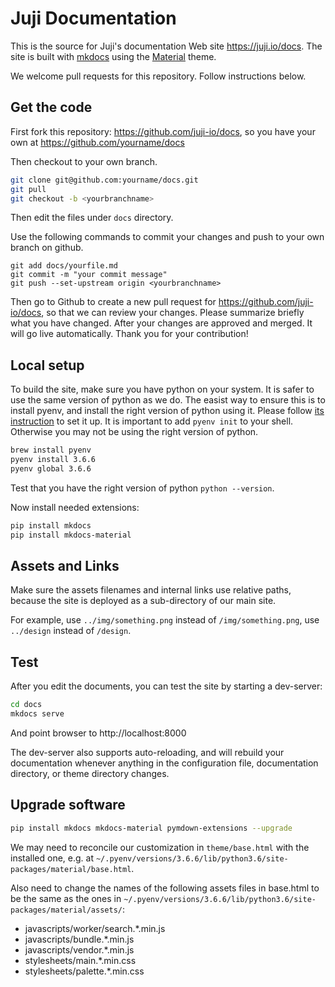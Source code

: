 # Juji Documentation

This is the source for Juji's documentation Web site https://juji.io/docs. The site is built with [mkdocs](https://www.mkdocs.org) using the [Material](https://squidfunk.github.io/mkdocs-material/) theme.

We welcome pull requests for this repository. Follow instructions below.

## Get the code

First fork this repository: https://github.com/juji-io/docs,  so you have your own at https://github.com/yourname/docs

Then checkout to your own branch.

```bash
git clone git@github.com:yourname/docs.git
git pull
git checkout -b <yourbranchname>

```
Then edit the files under `docs` directory.

Use the following commands to commit your changes and push to your own branch on github.

```
git add docs/yourfile.md
git commit -m "your commit message"
git push --set-upstream origin <yourbranchname>

```

Then go to Github to create a new pull request for https://github.com/juji-io/docs, so that we can review your changes. Please summarize briefly what you have changed. After your changes are approved and merged. It will go live automatically. Thank you for your contribution!

## Local setup

To build the site, make sure you have python on your system. It is safer to use the same version of python as we do. The easist way to ensure this is to install pyenv, and install the right version of python using it. Please follow [its instruction](https://github.com/pyenv/pyenv) to set it up. It is important to add `pyenv init` to your shell. Otherwise you may not be using the right version of python. 

```bash
brew install pyenv
pyenv install 3.6.6
pyenv global 3.6.6
```

Test that you have the right version of python `python --version`.

Now install needed extensions:

```bash
pip install mkdocs
pip install mkdocs-material
```

## Assets and Links

Make sure the assets filenames and internal links use relative paths, because the site is deployed as a sub-directory of our main site. 

For example, use `../img/something.png` instead of `/img/something.png`, use `../design` instead of `/design`.

## Test

After you edit the documents, you can test the site by starting a dev-server:

```bash
cd docs
mkdocs serve
```

And point browser to http://localhost:8000

The dev-server also supports auto-reloading, and will rebuild your documentation whenever anything in the configuration file, documentation directory, or theme directory changes.

## Upgrade software

```bash
pip install mkdocs mkdocs-material pymdown-extensions --upgrade
```

We may need to reconcile our customization in `theme/base.html` with the installed one, e.g. at `~/.pyenv/versions/3.6.6/lib/python3.6/site-packages/material/base.html`. 

Also need to change the names of the following assets files in base.html to be the same as the ones in `~/.pyenv/versions/3.6.6/lib/python3.6/site-packages/material/assets/`:

* javascripts/worker/search.*.min.js
* javascripts/bundle.*.min.js
* javascripts/vendor.*.min.js
* stylesheets/main.*.min.css
* stylesheets/palette.*.min.css

